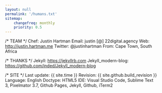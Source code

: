 ```yaml
---
layout: null
permalink: '/humans.txt'
sitemap:
    changefreq: monthly
    priority: 0.5
---
```


/* TEAM */
    Chef: Justin Hartman
    Email: justin [@] 22digital.agency
    Web: http://justin.hartman.me
    Twitter: @justinhartman
    From: Cape Town, South Africa

/* THANKS */
    Jekyll: https://jekyllrb.com
    Jekyll_modern-blog: https://github.com/inded/Jekyll_modern-blog


/* SITE */
    Last update: {{ site.time }}
    Revision: {{ site.github.build_revision }}
    Language: English
    Doctype: HTML5
    IDE: Visual Studio Code, Sublime Text 3, Pixelmator 3.7, Github Pages, Jekyll, Github, iTerm2
